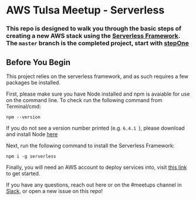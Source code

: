 # AWS Tulsa Meetup - Serverless
 ### This repo is designed to walk you through the basic steps of creating a new AWS stack using the [Serverless Framework](https://serverless.com/). The `master` branch is the completed project, start with [stepOne](https://github.com/LukeHendrick/aws-tulsa-serverless/tree/stepOne)
## Before You Begin
This project relies on the serverless framework, and as such requires a few packages be installed.

First, please make sure you have Node installed and npm is avaiable for use on the command line. To check run the following command from Terminal/cmd:

`npm --version`

If you do not see a version number printed (e.g. `6.4.1
`), please download and install Node [here](https://nodejs.org/en/download/)

Next, run the following command to install the Serverless Framework:

`npm i -g serverless`

Finally, you will need an AWS account to deploy services into, visit [this link](https://aws.amazon.com/free/start-your-free-trial) to get started.

If you have any questions, reach out here or on the #meetups channel in [Slack](https://awstulsa.slack.com/messages/CLWKXNDNF "https://awstulsa.slack.com/messages/CLWKXNDNF"), or open a new issue on this repo!
